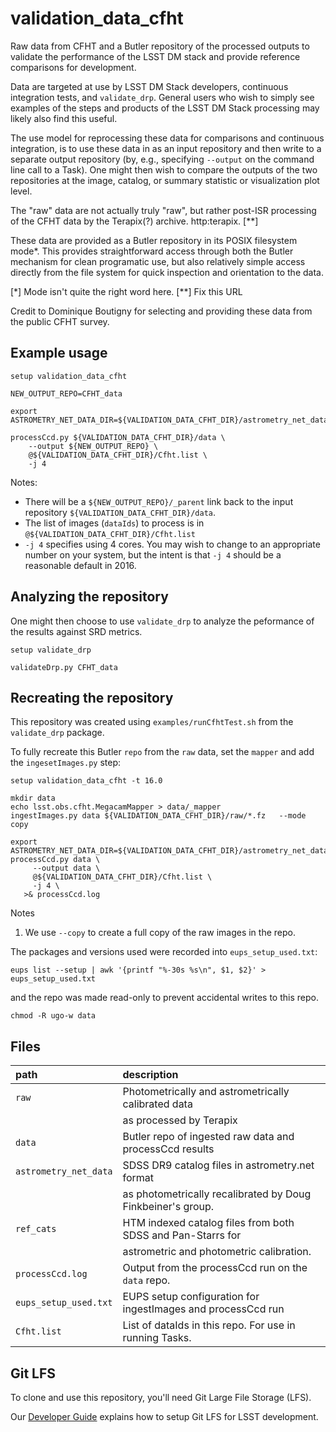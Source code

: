 validation_data_cfht
====================

Raw data from CFHT and a Butler repository of the processed outputs to validate the performance of the LSST DM stack and provide reference comparisons for development.

Data are targeted at use by LSST DM Stack developers, continuous integration tests, and `validate_drp`.  General users who wish to simply see examples of the steps and products of the LSST DM Stack processing may likely also find this useful.

The use model for reprocessing these data for comparisons and continuous integration, is to use these data in as an input repository and then write to a separate output repository (by, e.g.,  specifying `--output` on the command line call to a Task).  One might then wish to compare the outputs of the two repositories at the image, catalog, or summary statistic or visualization plot level.

The "raw" data are not actually truly "raw", but rather post-ISR processing of the CFHT data by the Terapix(?) archive.
http:terapix. [**]

These data are provided as a Butler repository in its POSIX filesystem mode*.  This provides straightforward access through both the Butler mechanism for clean programatic use, but also relatively simple access directly from the file system for quick inspection and orientation to the data.

[*] Mode isn't quite the right word here.
[**] Fix this URL

Credit to Dominique Boutigny for selecting and providing these data from the public CFHT survey.

Example usage
-------------

```
setup validation_data_cfht

NEW_OUTPUT_REPO=CFHT_data

export ASTROMETRY_NET_DATA_DIR=${VALIDATION_DATA_CFHT_DIR}/astrometry_net_data

processCcd.py ${VALIDATION_DATA_CFHT_DIR}/data \
    --output ${NEW_OUTPUT_REPO} \
    @${VALIDATION_DATA_CFHT_DIR}/Cfht.list \
    -j 4
```

Notes:
 * There will be a `${NEW_OUTPUT_REPO}/_parent` link back to the input repository `${VALIDATION_DATA_CFHT_DIR}/data`.
 * The list of images (`dataIds`) to process is in `@${VALIDATION_DATA_CFHT_DIR}/Cfht.list`
 * `-j 4` specifies using 4 cores.  You may wish to change to an appropriate number on your system, but the intent is that `-j 4` should be a reasonable default in 2016.

Analyzing the repository
------------------------
One might then choose to use `validate_drp` to analyze the peformance of the results against SRD metrics.

```
setup validate_drp

validateDrp.py CFHT_data
```

Recreating the repository
-------------------------
This repository was created using `examples/runCfhtTest.sh` from the `validate_drp` package.

To fully recreate this Butler `repo` from the `raw` data, set the `mapper` and add the `ingesetImages.py` step:

```
setup validation_data_cfht -t 16.0

mkdir data
echo lsst.obs.cfht.MegacamMapper > data/_mapper
ingestImages.py data ${VALIDATION_DATA_CFHT_DIR}/raw/*.fz   --mode copy

export ASTROMETRY_NET_DATA_DIR=${VALIDATION_DATA_CFHT_DIR}/astrometry_net_data
processCcd.py data \
     --output data \
     @${VALIDATION_DATA_CFHT_DIR}/Cfht.list \
     -j 4 \
   >& processCcd.log
```

Notes
 1. We use `--copy` to create a full copy of the raw images in the repo.

The packages and versions used were recorded into `eups_setup_used.txt`:

```
eups list --setup | awk '{printf "%-30s %s\n", $1, $2}' > eups_setup_used.txt
```

and the repo was made read-only to prevent accidental writes to this repo.

```
chmod -R ugo-w data
```

Files
-----
path                  | description
:---------------------|:-----------------------------
`raw`                 | Photometrically and astrometrically calibrated data
                      |   as processed by Terapix
`data`                | Butler repo of ingested raw data and processCcd results
`astrometry_net_data` | SDSS DR9 catalog files in astrometry.net format
                      |   as photometrically recalibrated by Doug Finkbeiner's group.
`ref_cats`            | HTM indexed catalog files from both SDSS and Pan-Starrs for
                      |   astrometric and photometric calibration.
`processCcd.log`      | Output from the processCcd run on the `data` repo.
`eups_setup_used.txt` | EUPS setup configuration for ingestImages and processCcd run
`Cfht.list`           | List of dataIds in this repo.  For use in running Tasks.


Git LFS
-------

To clone and use this repository, you'll need Git Large File Storage (LFS).

Our [Developer Guide](http://developer.lsst.io/en/latest/tools/git_lfs.html) explains how to setup Git LFS for LSST development.
